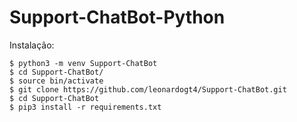 # Support-ChatBot-Python


Instalação:

```
$ python3 -m venv Support-ChatBot
$ cd Support-ChatBot/
$ source bin/activate
$ git clone https://github.com/leonardogt4/Support-ChatBot.git
$ cd Support-ChatBot
$ pip3 install -r requirements.txt 

```
